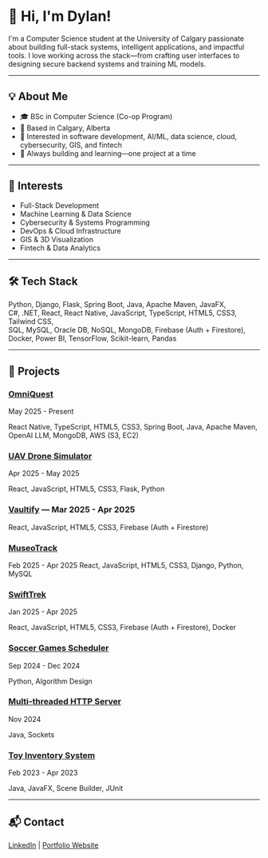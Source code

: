 # 👋 Hi, I'm Dylan!

I'm a Computer Science student at the University of Calgary passionate about building full-stack systems, intelligent applications, and impactful tools. I love working across the stack—from crafting user interfaces to designing secure backend systems and training ML models.

---

## 💡 About Me

- 🎓 BSc in Computer Science (Co-op Program)
- 📍 Based in Calgary, Alberta  
- 💼 Interested in software development, AI/ML, data science, cloud, cybersecurity, GIS, and fintech  
- 🚀 Always building and learning—one project at a time

---

## 🎯 Interests

- Full-Stack Development  
- Machine Learning & Data Science  
- Cybersecurity & Systems Programming  
- DevOps & Cloud Infrastructure  
- GIS & 3D Visualization  
- Fintech & Data Analytics

---

## 🛠️ Tech Stack

Python, Django, Flask, Spring Boot, Java, Apache Maven, JavaFX,  
C#, .NET, React, React Native, JavaScript, TypeScript, HTML5, CSS3, Tailwind CSS,  
SQL, MySQL, Oracle DB, NoSQL, MongoDB, Firebase (Auth + Firestore),  
Docker, Power BI, TensorFlow, Scikit-learn, Pandas

---

## 📂 Projects

### [OmniQuest](https://github.com/dylan/omniquest) 
May 2025 - Present

React Native, TypeScript, HTML5, CSS3, Spring Boot, Java, Apache Maven, OpenAI LLM, MongoDB, AWS (S3, EC2)

### [UAV Drone Simulator](https://github.com/dylan/uav-drone-sim) 
Apr 2025 - May 2025

React, JavaScript, HTML5, CSS3, Flask, Python

### [Vaultify](https://github.com/dylan/vaultify) — Mar 2025 - Apr 2025
React, JavaScript, HTML5, CSS3, Firebase (Auth + Firestore)

### [MuseoTrack](https://github.com/dylan/museotrack)
Feb 2025 - Apr 2025
React, JavaScript, HTML5, CSS3, Django, Python, MySQL

### [SwiftTrek](https://github.com/dylan/swifttrek) 
Jan 2025 - Apr 2025

React, JavaScript, HTML5, CSS3, Firebase (Auth + Firestore), Docker

### [Soccer Games Scheduler](https://github.com/dylan/soccer-scheduler) 
Sep 2024 - Dec 2024

Python, Algorithm Design

### [Multi-threaded HTTP Server](https://github.com/dylan/http-server-java) 
Nov 2024  

Java, Sockets

### [Toy Inventory System](https://github.com/dylan/toy-inventory) 
Feb 2023 - Apr 2023

Java, JavaFX, Scene Builder, JUnit

---

## 📬 Contact

[LinkedIn](https://www.linkedin.com/in/dylan-rylee-dizon) | [Portfolio Website](https://dylanrylee.github.io/Portfolio)
